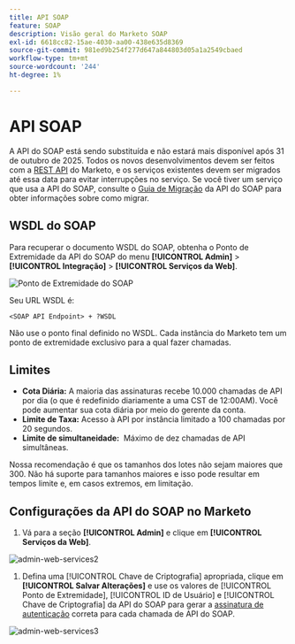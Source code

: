 ```yaml
---
title: API SOAP
feature: SOAP
description: Visão geral do Marketo SOAP
exl-id: 6618cc82-15ae-4030-aa00-438e635d8369
source-git-commit: 981ed9b254f277d647a844803d05a1a2549cbaed
workflow-type: tm+mt
source-wordcount: '244'
ht-degree: 1%

---
```


# API SOAP

A API do SOAP está sendo substituída e não estará mais disponível após 31 de outubro de 2025. Todos os novos desenvolvimentos devem ser feitos com a [REST API](../rest-api/rest-api.md) do Marketo, e os serviços existentes devem ser migrados até essa data para evitar interrupções no serviço. Se você tiver um serviço que usa a API do SOAP, consulte o [Guia de Migração](./migration.md) da API do SOAP para obter informações sobre como migrar.

## WSDL do SOAP

Para recuperar o documento WSDL do SOAP, obtenha o Ponto de Extremidade da API do SOAP do menu **[!UICONTROL Admin]** > **[!UICONTROL Integração]** > **[!UICONTROL Serviços da Web]**.

![Ponto de Extremidade do SOAP](assets/endpoint-soap.png)

Seu URL WSDL é:

`<SOAP API Endpoint> + ?WSDL`

Não use o ponto final definido no WSDL. Cada instância do Marketo tem um ponto de extremidade exclusivo para a qual fazer chamadas.

## Limites

- **Cota Diária:** A maioria das assinaturas recebe 10.000 chamadas de API por dia (o que é redefinido diariamente a uma CST de 12:00AM). Você pode aumentar sua cota diária por meio do gerente da conta.
- **Limite de Taxa:** Acesso à API por instância limitado a 100 chamadas por 20 segundos.
- **Limite de simultaneidade:**  Máximo de dez chamadas de API simultâneas.

Nossa recomendação é que os tamanhos dos lotes não sejam maiores que 300. Não há suporte para tamanhos maiores e isso pode resultar em tempos limite e, em casos extremos, em limitação.

## Configurações da API do SOAP no Marketo

1. Vá para a seção **[!UICONTROL Admin]** e clique em **[!UICONTROL Serviços da Web]**.

![admin-web-services2](assets/admin-web-services2.png)

1. Defina uma [!UICONTROL Chave de Criptografia] apropriada, clique em **[!UICONTROL Salvar Alterações]** e use os valores de [!UICONTROL Ponto de Extremidade], [!UICONTROL ID de Usuário] e [!UICONTROL Chave de Criptografia] da API do SOAP para gerar a [assinatura de autenticação](authentication-signature.md) correta para cada chamada de API do SOAP.

![admin-web-services3](assets/admin-web-services3.png)
